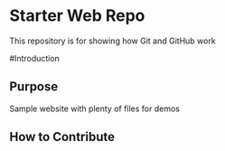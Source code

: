 # Starter Web Repo

This repository is for showing how Git and GitHub work

#Introduction

## Purpose

Sample website with plenty of files for demos

## How to Contribute